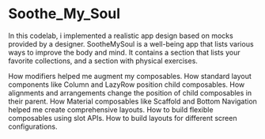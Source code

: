 # Soothe_My_Soul
In this codelab, i implemented a realistic app design based on mocks provided by a designer. SootheMySoul is a well-being app that lists various ways to improve the body and mind. It contains a section that lists your favorite collections, and a section with physical exercises.

How modifiers helped me augment my composables.
How standard layout components like Column and LazyRow position child composables.
How alignments and arrangements change the position of child composables in their parent.
How Material composables like Scaffold and Bottom Navigation helped me create comprehensive layouts.
How to build flexible composables using slot APIs.
How to build layouts for different screen configurations.
